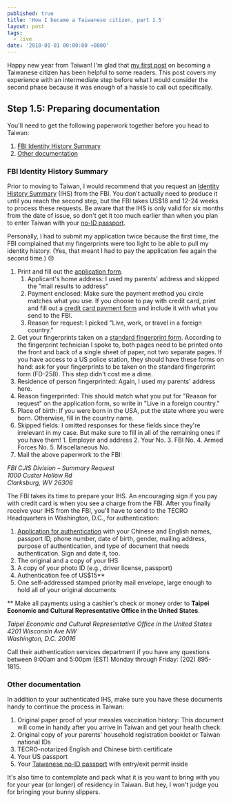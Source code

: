```yaml
---
published: true
title: 'How I became a Taiwanese citizen, part 1.5'
layout: post
tags:
  - live
date: '2018-01-01 00:00:00 +0800'
---
```

Happy new year from Taiwan! I'm glad that [my first post][permalink-tw-part1] on becoming a Taiwanese citizen has been helpful to some readers. This post covers my experience with an intermediate step before what I would consider the second phase because it was enough of a hassle to call out specifically.

<!--more-->

## Step 1.5: Preparing documentation

You'll need to get the following paperwork together before you head to Taiwan:

  1. [FBI Identity History Summary](#fbi-identity-history-summary)
  1. [Other documentation](#other-documentation)

### FBI Identity History Summary

Prior to moving to Taiwan, I would recommend that you request an [Identity History Summary](https://www.fbi.gov/services/cjis/identity-history-summary-checks) (IHS) from the FBI. You don't actually need to produce it until you reach the second step, but the FBI takes US$18 and 12-24 weeks to process these requests. Be aware that the IHS is only valid for six months from the date of issue, so don't get it too much earlier than when you plan to enter Taiwan with your [no-ID passport][permalink-tw-part1].

Personally, I had to submit my application twice because the first time, the FBI complained that my fingerprints were too light to be able to pull my identity history. (Yes, that meant I had to pay the application fee again the second time.) :disappointed:

1. Print and fill out the [application form](https://forms.fbi.gov/identity-history-summary-checks-review/q384893984839334.pdf).
    1. Applicant's home address: I used my parents' address and skipped the "mail results to address"
    2. Payment enclosed: Make sure the payment method you circle matches what you use. If you choose to pay with credit card, print and fill out a [credit card payment form](https://www.fbi.gov/file-repository/credit-card-payment-form-121012a.pdf) and include it with what you send to the FBI.
    3. Reason for request: I picked "Live, work, or travel in a foreign country."
2. Get your fingerprints taken on a [standard fingerprint form](https://www.fbi.gov/file-repository/standard-fingerprint-form-fd-258-1.pdf). According to the fingerprint technician I spoke to, both pages need to be printed onto the front and back of a single sheet of paper, not two separate pages. If you have access to a US police station, they should have these forms on hand: ask for your fingerprints to be taken on the standard fingerprint form (FD-258). This step didn't cost me a dime.
  1. Residence of person fingerprinted: Again, I used my parents' address here.
  2. Reason fingerprinted: This should match what you put for "Reason for request" on the application form, so write in "Live in a foreign country."
  3. Place of birth: If you were born in the USA, put the state where you were born. Otherwise, fill in the country name.
  4. Skipped fields: I omitted responses for these fields since they're irrelevant in my case. But make sure to fill in all of the remaining ones if you have them!
    1. Employer and address
    2. Your No.
    3. FBI No.
    4. Armed Forces No.
    5. Miscellaneous No.
3. Mail the above paperwork to the FBI:

<address>
  FBI CJIS Division – Summary Request<br/>
  1000 Custer Hollow Rd<br/>
  Clarksburg, WV 26306
</address>

The FBI takes its time to prepare your IHS. An encouraging sign if you pay with credit card is when you see a charge from the FBI. After you finally receive your IHS from the FBI, you'll have to send to the TECRO Headquarters in Washington, D.C., for authentication:

  1. [Application for authentication](http://maintain.taiwanembassy.org/uploads/sites/28/2015/08/610316224671.pdf) with your Chinese and English names, passport ID, phone number, date of birth, gender, mailing address, purpose of authentication, and type of document that needs authentication. Sign and date it, too.
  1. The original and a copy of your IHS
  1. A copy of your photo ID (e.g., driver license, passport)
  1. Authentication fee of US$15**
  1. One self-addressed stamped priority mail envelope, large enough to hold all of your original documents

**  Make all payments using a cashier's check or money order to **Taipei Economic and Cultural Representative Office in the United States**.

<address>
  Taipei Economic and Cultural Representative Office in the United States<br/>
  4201 Wisconsin Ave NW<br/>
  Washington, D.C. 20016
</address>

Call their authentication services department if you have any questions between 9:00am and 5:00pm (EST) Monday through Friday: (202) 895-1815.

### Other documentation

In addition to your authenticated IHS, make sure you have these documents handy to continue the process in Taiwan:

1. Original paper proof of your measles vaccination history: This document will come in handy after you arrive in Taiwan and get your health check.
1. Original copy of your parents' household registration booklet or Taiwan national IDs
1. TECRO-notarized English and Chinese birth certificate
1. Your US passport
1. Your [Taiwanese no-ID passport][permalink-tw-part1] with entry/exit permit inside

It's also time to contemplate and pack what it is you want to bring with you for your year (or longer) of residency in Taiwan. But hey, I won't judge you for bringing your bunny slippers.

[permalink-tw-part1]: /the-path-to-taiwanese-citizenship-step-1/
